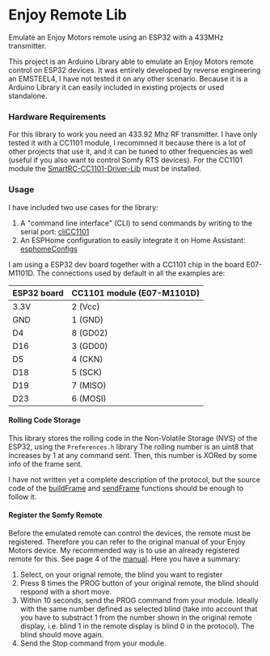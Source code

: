 # Enjoy Remote Lib
Emulate an Enjoy Motors remote using an ESP32 with a 433MHz transmitter.

This project is an Arduino Library able to emulate an Enjoy Motors remote control on ESP32 devices.
It was entirely developed by reverse engineering an EMSTEEL4, I have not tested it on any other scenario.
Because it is a Arduino Library it can easily included in existing projects or used standalone.

### Hardware Requirements

For this library to work you need an 433.92 Mhz RF transmitter. I have only tested it with a CC1101 module, I recommned it because there is a lot of other projects that use it, and it can be tuned to other frequencies as well (useful if you also want to control Somfy RTS devices).
For the CC1101 module the [SmartRC-CC1101-Driver-Lib](https://github.com/LSatan/SmartRC-CC1101-Driver-Lib) must be installed.

### Usage

I have included two use cases for the library:
1. A "command line interface" (CLI) to send commands by writing to the serial port: [cliCC1101](examples/cliCC1101/)
2. An ESPHome configuration to easily integrate it on Home Assistant: [esphomeConfigs](examples/esphomeConfigs/)

I am using a ESP32 dev board together with a CC1101 chip in the board E07-M1101D. The connections used by default in all the examples are:

| ESP32 board | CC1101 module (E07-M1101D) |
|-------------|----------------------------|
| 3.3V        | 2 (Vcc)                    |
| GND         | 1 (GND)                    |
| D4          | 8 (GD02)                   |
| D16         | 3 (GD00)                   |
| D5          | 4 (CKN)                    |
| D18         | 5 (SCK)                    |
| D19         | 7 (MISO)                   |
| D23         | 6 (MOSI)                   |

#### Rolling Code Storage

This library stores the rolling code in the Non-Volatile Storage (NVS) of the ESP32, using the `Preferences.h` library
The rolling number is an uint8 that increases by 1 at any command sent.
Then, this number is XORed by some info of the frame sent.

I have not written yet a complete description of the protocol, but the source code of the [buildFrame](https://github.com/markstor/Enjoy_Remote_Lib/blob/main/src/EnjoyRemote.cpp#L57) and [sendFrame](https://github.com/markstor/Enjoy_Remote_Lib/blob/main/src/EnjoyRemote.cpp#L95) functions should be enough to follow it.

#### Register the Somfy Remote

Before the emulated remote can control the devices, the remote must be registered.
Therefore you can refer to the original manual of your Enjoy Motors device.
My recommended way is to use an already registered remote for this. See page 4 of the [manual](https://enjoy-motors.com/instrucciones/EMSTEEL4-8-16_esp_online.pdf). Here you have a summary:
1. Select, on your orignal remote, the blind you want to register
2. Press 8 times the PROG button of your original remote, the blind should respond with a short move.
3. Within 10 seconds, send the PROG command from your module. Ideally with the same number defined as selected blind (take into account that you have to substract 1 from the number shown in the original remote display, i.e. blind 1 in the remote display is blind 0 in the protocol). The blind should move again.
4. Send the Stop command from your module.